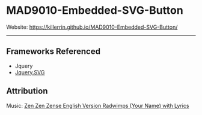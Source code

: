 # MAD9010-Embedded-SVG-Button
Website: https://killerrin.github.io/MAD9010-Embedded-SVG-Button/

----------------------------------------

## Frameworks Referenced
* Jquery
* [Jquery.SVG](http://keith-wood.name/svg.html)

## Attribution
Music: [Zen Zen Zense English Version Radwimps (Your Name) with Lyrics](https://www.youtube.com/watch?v=EvFQLfxi_-w)
